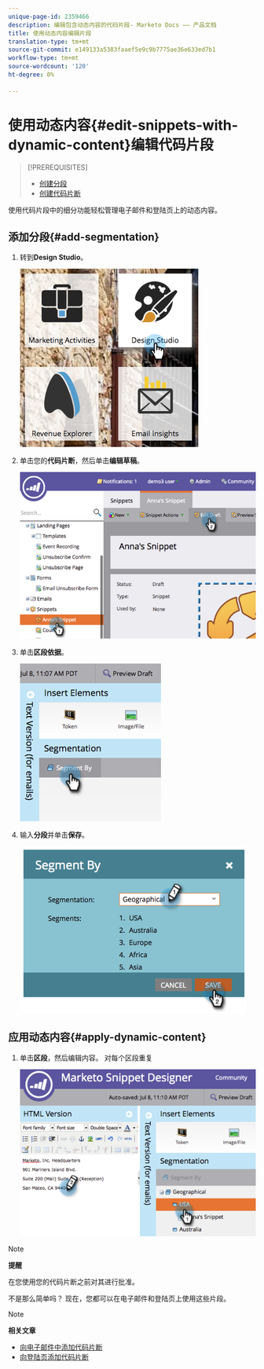```yaml
---
unique-page-id: 2359466
description: 编辑包含动态内容的代码片段- Marketo Docs —— 产品文档
title: 使用动态内容编辑片段
translation-type: tm+mt
source-git-commit: e149133a5383faaef5e9c9b7775ae36e633ed7b1
workflow-type: tm+mt
source-wordcount: '120'
ht-degree: 0%

---
```



# 使用动态内容{#edit-snippets-with-dynamic-content}编辑代码片段

>[!PREREQUISITES]
>
>* [创建分段](../../../../product-docs/personalization/segmentation-and-snippets/segmentation/create-a-segmentation.md)
>* [创建代码片断](create-a-snippet.md)

>



使用代码片段中的细分功能轻松管理电子邮件和登陆页上的动态内容。

## 添加分段{#add-segmentation}

1. 转到&#x200B;**Design Studio**。

   ![](assets/designstudio-1.png)

1. 单击您的**代码片断**，然后单击&#x200B;**编辑草稿**。

   ![](assets/image2014-9-16-8-3a59-3a14.png)

1. 单击&#x200B;**区段依据**。

   ![](assets/image2014-9-16-8-3a59-3a27.png)

1. 输入**分段**并单击&#x200B;**保存**。

   ![](assets/image2014-9-16-8-3a59-3a42.png)

## 应用动态内容{#apply-dynamic-content}

1. 单击**区段**，然后编辑内容。 对每个区段重复

   ![](assets/image2014-9-16-8-3a59-3a59.png)

>[!NOTE]
>
>**提醒**
>
>在您使用您的代码片断之前对其进行批准。

不是那么简单吗？ 现在，您都可以在电子邮件和登陆页上使用这些片段。

>[!NOTE]
>
>**相关文章**
>
>* [向电子邮件中添加代码片断](../../../../product-docs/email-marketing/general/functions-in-the-editor/add-a-snippet-to-an-email.md)
>* [向登陆页添加代码片断](../../../../product-docs/demand-generation/landing-pages/personalizing-landing-pages/add-a-snippet-to-a-landing-page.md)

>



